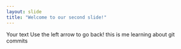 ```yaml
---
layout: slide
title: "Welcome to our second slide!"
---
```

Your text
Use the left arrow to go back!
this is me learning about git commits
